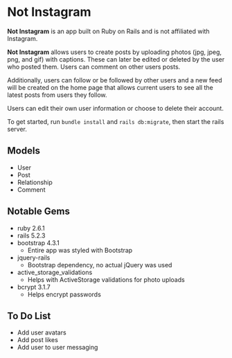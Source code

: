 # Not Instagram

**Not Instagram** is an app built on Ruby on Rails and is not affiliated with Instagram.

**Not Instagram** allows users to create posts by uploading photos (jpg, jpeg, png, and gif) with captions. These can later be edited or deleted by the user who posted them. Users can comment on other users posts.

Additionally, users can follow or be followed by other users and a new feed will be created on the home page that allows current users to see all the latest posts from users they follow.

Users can edit their own user information or choose to delete their account.

To get started, run `bundle install` and `rails db:migrate`, then start the rails server.

## Models

- User
- Post
- Relationship
- Comment

## Notable Gems

- ruby 2.6.1
- rails 5.2.3
- bootstrap 4.3.1
  - Entire app was styled with Bootstrap
- jquery-rails
  - Bootstrap dependency, no actual jQuery was used
- active_storage_validations
  - Helps with ActiveStorage validations for photo uploads
- bcrypt 3.1.7
  - Helps encrypt passwords

## To Do List

- Add user avatars
- Add post likes
- Add user to user messaging

